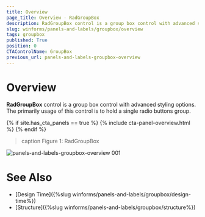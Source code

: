```yaml
---
title: Overview
page_title: Overview - RadGroupBox
description: RadGroupBox control is a group box control with advanced styling options. The primarily usage of this control is to hold a single radio buttons group.
slug: winforms/panels-and-labels/groupbox/overview
tags: groupbox
published: True
position: 0
CTAControlName: GroupBox
previous_url: panels-and-labels-groupbox-overview
---
```


# Overview

__RadGroupBox__ control is a group box control with advanced styling options. The primarily usage of this control is to hold a single radio buttons group.

{% if site.has_cta_panels == true %}
{% include cta-panel-overview.html %}
{% endif %}

>caption Figure 1: RadGroupBox
>
![panels-and-labels-groupbox-overview 001](images/panels-and-labels-groupbox-overview001.png)

# See Also

* [Design Time]({%slug winforms/panels-and-labels/groupbox/design-time%})
* [Structure]({%slug winforms/panels-and-labels/groupbox/structure%})
